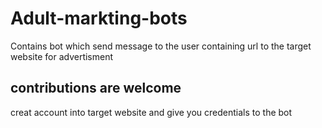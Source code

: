 # Adult-markting-bots
Contains bot which send message to the user containing url to the target website for advertisment 

## contributions are welcome
creat account into target website and give you credentials to the bot 
